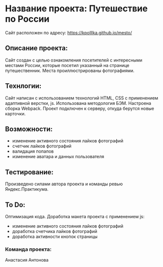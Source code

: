 # Название проекта: **Путешествие по России**
Сайт расположен по адресу: https://kpolllka.github.io/mesto/

## Описание проекта:
Сайт создан с целью ознакомления посетителей с интересными местами России, которые посетил указанный на странице путешественник. Места проиллюстрированы фотографиями.

## Технлогии:
Сайт написан с использованием технологий HTML, CSS с применением адаптивной верстки, js.
Использована методология БЭМ.
Настроена сборка Webpack.
Проект подключен к серверу, откуда берутся новые карточки.

## Возможности:
- изменение активного состояния лайков фотографий
- счетчик лайков фотографий
- валидация попапов
- изменение аватара и данных пользователя

## Тестирование:
Произведено силами автора проекта и команды ревью Яндекс.Практикума.

## To Do:
Оптимизация кода.
Доработка макета проекта с применением js:
- изменение активного состояния лайков фотографий
- доработка счетчика лайков фотографий
- доработка активности кнопок страницы

### Команда проекта:
Анастасия Антонова
